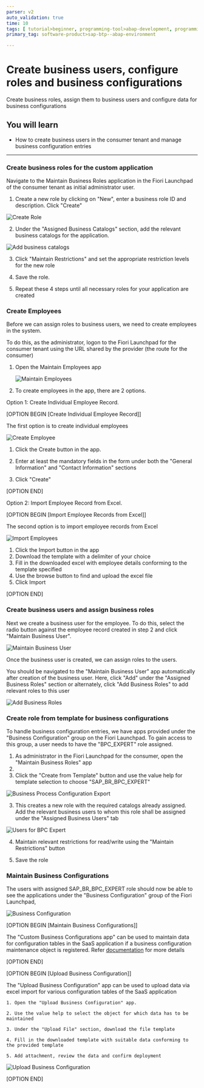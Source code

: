 ```yaml
---
parser: v2
auto_validation: true
time: 10
tags: [ tutorial>beginner, programming-tool>abap-development, programming-tool>abap-extensibility, tutorial>license]
primary_tag: software-product>sap-btp--abap-environment

---
```

# Create business users, configure roles and business configurations

<!-- description --> Create business roles, assign them to business users and configure data for business configurations

## You will learn
- How to create business users in the consumer tenant and manage business configuration entries
---
### Create business roles for the custom application

Navigate to the Maintain Business Roles application in the Fiori Launchpad of the consumer tenant as initial administrator user.

1. Create a new role by clicking on "New", enter a business role ID and description. Click "Create"

![Create Role](CreateRole.png)

2. Under the "Assigned Business Catalogs" section, add the relevant business catalogs for the application.

![Add business catalogs](AddBusinessCatalogs.png)

3. Click "Maintain Restrictions" and set the appropriate restriction levels for the new role

4. Save the role.

5. Repeat these 4 steps until all necessary roles for your application are created 


### Create Employees

Before we can assign roles to business users, we need to create employees in the system. 

To do this, as the administrator, logon to the Fiori Launchpad for the consumer tenant using the URL shared by the provider (the route for the consumer)

1. Open the Maintain Employees app

    ![Maintain Employees](MaintainEmployees.png)

2. To create employees in the app, there are 2 options.

Option 1: Create Individual Employee Record.

[OPTION BEGIN [Create Individual Employee Record]]

The first option is to create individual employees

![Create Employee](CreateEmployee.png)

1. Click the Create button in the app.

2. Enter at least the mandatory fields in the form under both the "General Information" and "Contact Information" sections

3. Click "Create"

[OPTION END]

Option 2: Import Employee Record from Excel.

[OPTION BEGIN [Import Employee Records from Excel]]

The second option is to import employee records from Excel

![Import Employees](ImportEmployees.png)

1. Click the Import button in the app
2. Download the template with a delimiter of your choice
3. Fill in the downloaded excel with employee details conforming to the template specified
4. Use the browse button to find and upload the excel file
5. Click Import

[OPTION END]

### Create business users and assign business roles

Next we create a business user for the employee. 
To do this, select the radio button against the employee record created in step 2 and click "Maintain Business User".

![Maintain Business User](MaintainBusinessUser.png)

Once the business user is created, we can assign roles to the users.

You should be navigated to the "Maintain Business User" app automatically after creation of the business user. Here, click "Add" under the "Assigned Business Roles" section or alternately, click "Add Business Roles" to add relevant roles to this user

![Add Business Roles](AddBusinessRoles.png)

### Create role from template for business configurations

To handle business configuration entries, we have apps provided under the "Business Configuration" group on the Fiori Launchpad. To gain access to this group, a user needs to have the "BPC\_EXPERT" role assigned.

1. As administrator in the Fiori Launchpad for the consumer, open the "Maintain Business Roles" app
2. 
3. Click the "Create from Template" button and use the value help for template selection to choose "SAP\_BR\_BPC\_EXPERT"

![Business Process Configuration Export](BPCExpert.png)

3. This creates a new role with the required catalogs already assigned. Add the relevant business users to whom this role shall be assigned under the "Assigned Business Users" tab

![Users for BPC Expert](UsersForBPCExpert.png)

4. Maintain relevant restrictions for read/write using the "Maintain Restrictions" button

5. Save the role

### Maintain Business Configurations

The users with assigned  SAP\_BR\_BPC\_EXPERT role should now be able to see the applications under the "Business Configuration" group of the Fiori Launchpad,

![Business Configuration](BusinessConfig.png)

[OPTION BEGIN [Maintain Business Configurations]]

The "Custom Business Configurations app" can be used to maintain data for configuration tables in the SaaS application if a business configuration maintenance object is registered. Refer [documentation](https://help.sap.com/docs/BTP/65de2977205c403bbc107264b8eccf4b/508d406ac92043dba95f694144803c26.html?locale=en-US) for more details

[OPTION END]

[OPTION BEGIN [Upload Business Configuration]]

The "Upload Business Configuration" app can be used to upload data via excel import for various configuration tables of the SaaS application

    1. Open the "Upload Business Configuration" app.

    2. Use the value help to select the object for which data has to be maintained

    3. Under the "Upload File" section, download the file template

    4. Fill in the downloaded template with suitable data conforming to the provided template

    5. Add attachment, review the data and confirm deployment 
 
![Upload Business Configuration](UploadBC.png)

[OPTION END]
